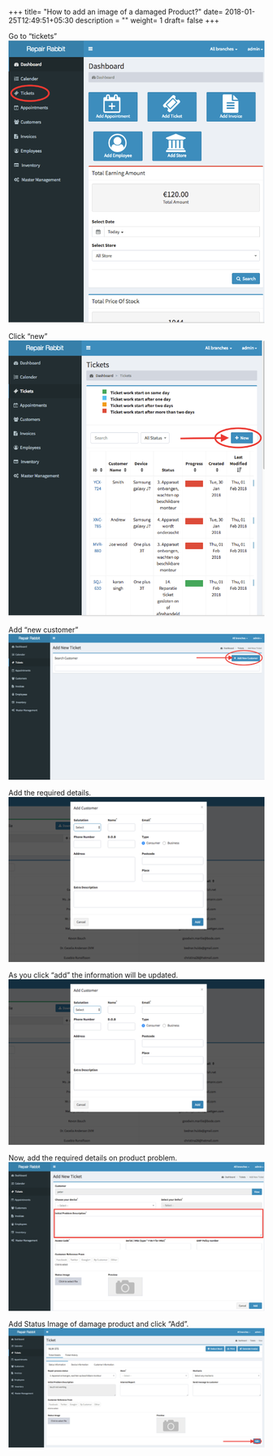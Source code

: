 +++
title= "How to add an image of a damaged Product?"
date= 2018-01-25T12:49:51+05:30
description = ""
weight= 1
draft= false
+++



Go to “tickets”  
![How to add an image of a damaged product?](/images/products/how_can_i_add_image_of_damaged_product/go_to_tickets.png)

Click “new”
![How to add an image of a damaged product?](/images/products/how_can_i_add_image_of_damaged_product/click_new.png)

Add “new customer”
![How to add an image of a damaged product?](/images/products/how_can_i_add_image_of_damaged_product/add_new_customer.png)

Add the required details.
![How to add an image of a damaged product?](/images/products/how_can_i_add_image_of_damaged_product/fill_required_details_and_add.png)

As you click “add” the information will be updated.
![How to add an image of a damaged product?](/images/products/how_can_i_add_image_of_damaged_product/fill_required_details_and_add.png)

Now, add the  required details on  product problem.
![How to add an image of a damaged product?](/images/products/how_can_i_add_image_of_damaged_product/product_details.png)

Add Status Image of damage product and click “Add”.
![How to add an image of a damaged product?](/images/products/how_can_i_add_image_of_damaged_product/edit_image_and_edit.png)






